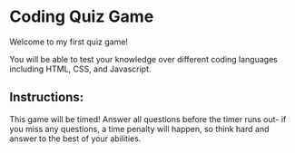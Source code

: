 # Coding Quiz Game
Welcome to my first quiz game!

You will be able to test your knowledge over different coding languages including HTML, CSS, and Javascript.

## Instructions:
This game will be timed! Answer all questions before the timer runs out- if you miss any questions, a time penalty will happen, so think hard and answer to the best of your abilities.



